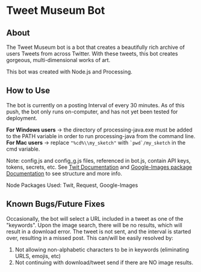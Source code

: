 # Tweet Museum Bot

## About
The Tweet Museum bot is a bot that creates a beautifully rich archive of users Tweets from across Twitter. With these tweets, this bot creates gorgeous, multi-dimensional works of art.

This bot was created with Node.js and Processing.


## How to Use
The bot is currently on a posting Interval of every 30 minutes. As of this push, the bot only runs on-computer, and has not yet been tested for deployment. 

**For Windows users** -> the directory of processing-java.exe must be added to the PATH variable in order to run processing-java from the command line.
**For Mac users** -> replace `"%cd%\\my_sketch"` with ``` `pwd`/my_sketch ``` in the cmd variable.

Note: config.js and config_g.js files, referenced in bot.js, contain API keys, tokens, secrets, etc. See [Twit Documentation](https://www.npmjs.com/package/twit) and [Google-Images package Documentation](https://www.npmjs.com/package/twit) to see structure and more info.

Node Packages Used: Twit, Request, Google-Images

## Known Bugs/Future Fixes
Occasionally, the bot will select a URL included in a tweet as one of the "keywords". Upon the image search, there will be no results, which will result in a download error. The tweet is not sent, and the interval is started over, resulting in a missed post. This can/will be easily resolved by:
1. Not allowing non-alphabetic characters to be in keywords (eliminating URLS, emojis, etc)
2. Not continuing with download/tweet send if there are NO image results.